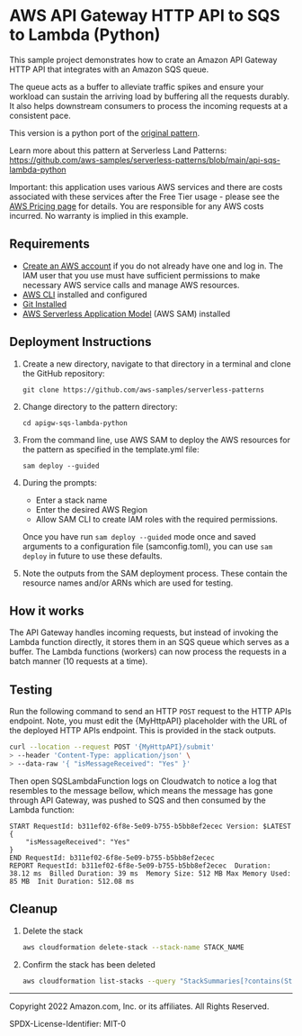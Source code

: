 # AWS API Gateway HTTP API to SQS to Lambda (Python)

This sample project demonstrates how to crate an Amazon API Gateway HTTP API that integrates with an Amazon SQS queue.

The queue acts as a buffer to alleviate traffic spikes and ensure your workload can sustain the arriving load by buffering all the requests durably. It also helps downstream consumers to process the incoming requests at a consistent pace.

This version is a python port of the [original pattern](https://github.com/aws-samples/serverless-patterns/apigw-sqs-lambda/).

Learn more about this pattern at Serverless Land Patterns: https://github.com/aws-samples/serverless-patterns/blob/main/api-sqs-lambda-python

Important: this application uses various AWS services and there are costs associated with these services after the Free Tier usage - please see the [AWS Pricing page](https://aws.amazon.com/pricing/) for details. You are responsible for any AWS costs incurred. No warranty is implied in this example.

## Requirements

* [Create an AWS account](https://portal.aws.amazon.com/gp/aws/developer/registration/index.html) if you do not already have one and log in. The IAM user that you use must have sufficient permissions to make necessary AWS service calls and manage AWS resources.
* [AWS CLI](https://docs.aws.amazon.com/cli/latest/userguide/install-cliv2.html) installed and configured
* [Git Installed](https://git-scm.com/book/en/v2/Getting-Started-Installing-Git)
* [AWS Serverless Application Model](https://docs.aws.amazon.com/serverless-application-model/latest/developerguide/serverless-sam-cli-install.html) (AWS SAM) installed

## Deployment Instructions

1. Create a new directory, navigate to that directory in a terminal and clone the GitHub repository:
    ``` 
    git clone https://github.com/aws-samples/serverless-patterns
    ```
1. Change directory to the pattern directory:
    ```
    cd apigw-sqs-lambda-python
    ```
1. From the command line, use AWS SAM to deploy the AWS resources for the pattern as specified in the template.yml file:
    ```
    sam deploy --guided
    ```
1. During the prompts:
    * Enter a stack name
    * Enter the desired AWS Region
    * Allow SAM CLI to create IAM roles with the required permissions.

    Once you have run `sam deploy --guided` mode once and saved arguments to a configuration file (samconfig.toml), you can use `sam deploy` in future to use these defaults.

1. Note the outputs from the SAM deployment process. These contain the resource names and/or ARNs which are used for testing.

## How it works

The API Gateway handles incoming requests, but instead of invoking the Lambda function directly, it stores them in an SQS queue which serves as a buffer. The Lambda functions (workers) can now process the requests in a batch manner (10 requests at a time).

## Testing

Run the following command to send an HTTP `POST` request to the HTTP APIs endpoint. Note, you must edit the {MyHttpAPI} placeholder with the URL of the deployed HTTP APIs endpoint. This is provided in the stack outputs.

```bash
curl --location --request POST '{MyHttpAPI}/submit'
> --header 'Content-Type: application/json' \
> --data-raw '{ "isMessageReceived": "Yes" }'
```
Then open SQSLambdaFunction logs on Cloudwatch to notice a log that resembles to the message bellow, which means the message has gone through API Gateway, was pushed to SQS and then consumed by the Lambda function:

```
START RequestId: b311ef02-6f8e-5e09-b755-b5bb8ef2ecec Version: $LATEST
{
    "isMessageReceived": "Yes"
}
END RequestId: b311ef02-6f8e-5e09-b755-b5bb8ef2ecec
REPORT RequestId: b311ef02-6f8e-5e09-b755-b5bb8ef2ecec	Duration: 38.12 ms	Billed Duration: 39 ms	Memory Size: 512 MB	Max Memory Used: 85 MB	Init Duration: 512.08 ms
```

## Cleanup
 
1. Delete the stack
    ```bash
    aws cloudformation delete-stack --stack-name STACK_NAME
    ```
1. Confirm the stack has been deleted
    ```bash
    aws cloudformation list-stacks --query "StackSummaries[?contains(StackName,'STACK_NAME')].StackStatus"
    ```
----
Copyright 2022 Amazon.com, Inc. or its affiliates. All Rights Reserved.

SPDX-License-Identifier: MIT-0
